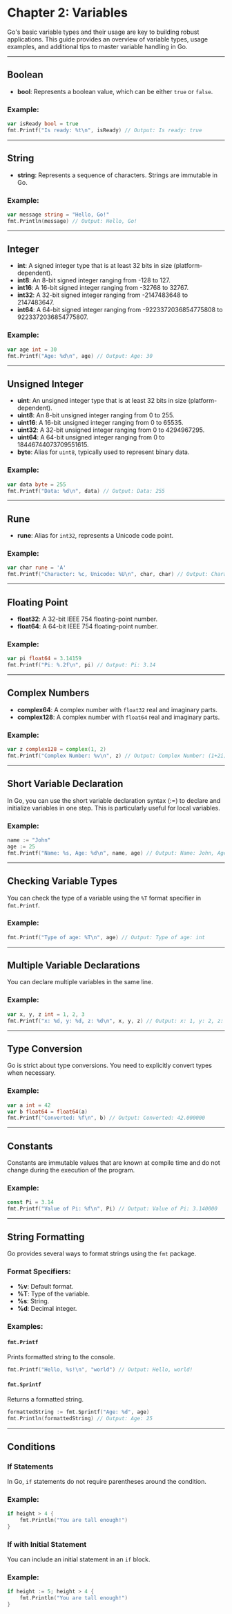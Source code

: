 # Chapter 2: Variables

Go's basic variable types and their usage are key to building robust applications. This guide provides an overview of variable types, usage examples, and additional tips to master variable handling in Go.

---

## Boolean
- **bool**: Represents a boolean value, which can be either `true` or `false`.
  
### Example:
```go
var isReady bool = true
fmt.Printf("Is ready: %t\n", isReady) // Output: Is ready: true
```

---

## String
- **string**: Represents a sequence of characters. Strings are immutable in Go.
  
### Example:
```go
var message string = "Hello, Go!"
fmt.Println(message) // Output: Hello, Go!
```

---

## Integer
- **int**: A signed integer type that is at least 32 bits in size (platform-dependent).
- **int8**: An 8-bit signed integer ranging from -128 to 127.
- **int16**: A 16-bit signed integer ranging from -32768 to 32767.
- **int32**: A 32-bit signed integer ranging from -2147483648 to 2147483647.
- **int64**: A 64-bit signed integer ranging from -9223372036854775808 to 9223372036854775807.
  
### Example:
```go
var age int = 30
fmt.Printf("Age: %d\n", age) // Output: Age: 30
```

---

## Unsigned Integer
- **uint**: An unsigned integer type that is at least 32 bits in size (platform-dependent).
- **uint8**: An 8-bit unsigned integer ranging from 0 to 255.
- **uint16**: A 16-bit unsigned integer ranging from 0 to 65535.
- **uint32**: A 32-bit unsigned integer ranging from 0 to 4294967295.
- **uint64**: A 64-bit unsigned integer ranging from 0 to 18446744073709551615.
- **byte**: Alias for `uint8`, typically used to represent binary data.
  
### Example:
```go
var data byte = 255
fmt.Printf("Data: %d\n", data) // Output: Data: 255
```

---

## Rune
- **rune**: Alias for `int32`, represents a Unicode code point.
  
### Example:
```go
var char rune = 'A'
fmt.Printf("Character: %c, Unicode: %U\n", char, char) // Output: Character: A, Unicode: U+0041
```

---

## Floating Point
- **float32**: A 32-bit IEEE 754 floating-point number.
- **float64**: A 64-bit IEEE 754 floating-point number.
  
### Example:
```go
var pi float64 = 3.14159
fmt.Printf("Pi: %.2f\n", pi) // Output: Pi: 3.14
```

---

## Complex Numbers
- **complex64**: A complex number with `float32` real and imaginary parts.
- **complex128**: A complex number with `float64` real and imaginary parts.
  
### Example:
```go
var z complex128 = complex(1, 2)
fmt.Printf("Complex Number: %v\n", z) // Output: Complex Number: (1+2i)
```

---

## Short Variable Declaration
In Go, you can use the short variable declaration syntax (:=) to declare and initialize variables in one step. This is particularly useful for local variables.
  
### Example:
```go
name := "John"
age := 25
fmt.Printf("Name: %s, Age: %d\n", name, age) // Output: Name: John, Age: 25
```

---

## Checking Variable Types
You can check the type of a variable using the `%T` format specifier in `fmt.Printf`.
  
### Example:
```go
fmt.Printf("Type of age: %T\n", age) // Output: Type of age: int
```

---

## Multiple Variable Declarations
You can declare multiple variables in the same line.
  
### Example:
```go
var x, y, z int = 1, 2, 3
fmt.Printf("x: %d, y: %d, z: %d\n", x, y, z) // Output: x: 1, y: 2, z: 3
```

---

## Type Conversion
Go is strict about type conversions. You need to explicitly convert types when necessary.
  
### Example:
```go
var a int = 42
var b float64 = float64(a)
fmt.Printf("Converted: %f\n", b) // Output: Converted: 42.000000
```

---

## Constants
Constants are immutable values that are known at compile time and do not change during the execution of the program.
  
### Example:
```go
const Pi = 3.14
fmt.Printf("Value of Pi: %f\n", Pi) // Output: Value of Pi: 3.140000
```

---

## String Formatting
Go provides several ways to format strings using the `fmt` package.

### Format Specifiers:
- **%v**: Default format.
- **%T**: Type of the variable.
- **%s**: String.
- **%d**: Decimal integer.
  
### Examples:
#### `fmt.Printf`
Prints formatted string to the console.
```go
fmt.Printf("Hello, %s!\n", "world") // Output: Hello, world!
```

#### `fmt.Sprintf`
Returns a formatted string.
```go
formattedString := fmt.Sprintf("Age: %d", age)
fmt.Println(formattedString) // Output: Age: 25
```

---

## Conditions
### If Statements
In Go, `if` statements do not require parentheses around the condition.
  
### Example:
```go
if height > 4 {
    fmt.Println("You are tall enough!")
}
```

### If with Initial Statement
You can include an initial statement in an `if` block.
  
### Example:
```go
if height := 5; height > 4 {
    fmt.Println("You are tall enough!")
}
```

